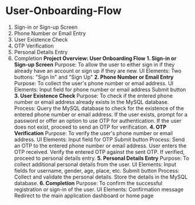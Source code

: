 ﻿# User-Onboarding-Flow

1. Sign-in or Sign-up Screen
2. Phone Number or Email Entry
3. User Existence Check
4. OTP Verification
5. Personal Details Entry
6. Completion
**Project Overview: User Onboarding Flow**
**1. Sign-in or Sign-up Screen**
Purpose: To allow the user to either sign in if they already have an account or sign up if they are new.
UI Elements:
Two buttons: "Sign In" and "Sign Up"
**2. Phone Number or Email Entry**
Purpose: To collect the user's phone number or email address.
UI Elements:
Input field for phone number or email address
Submit button
**3. User Existence Check**
Purpose: To check if the entered phone number or email address already exists in the MySQL database.
Process:
Query the MySQL database to check for the existence of the entered phone number or email address.
If the user exists, prompt for a password or offer an option to use OTP for authentication.
If the user does not exist, proceed to send an OTP for verification.
**4. OTP Verification**
Purpose: To verify the user's phone number or email address.
UI Elements:
Input field for OTP
Submit button
Process:
Send an OTP to the entered phone number or email address.
User enters the OTP received.
Verify the entered OTP against the sent OTP.
If verified, proceed to personal details entry.
**5. Personal Details Entry**
Purpose: To collect additional personal details from the user.
UI Elements:
Input fields for username, gender, age, place, etc.
Submit button
Process:
Collect and validate the personal details.
Store the details in the MySQL database.
**6. Completion**
Purpose: To confirm the successful registration or sign-in of the user.
UI Elements:
Confirmation message
Redirect to the main application dashboard or home page

